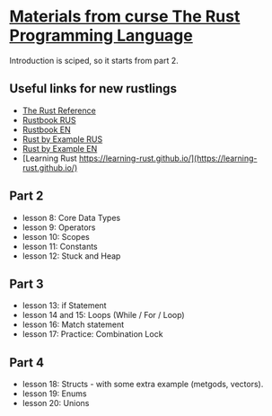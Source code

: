 # [Materials from curse The Rust Programming Language](https://www.udemy.com/course/rust-lang/)

Introduction is sciped, so it starts from part 2. 

## Useful links for new rustlings
* [The Rust Reference](https://doc.rust-lang.org/stable/reference/)
* [Rustbook RUS](https://doc.rust-lang.ru/book/)
* [Rustbook EN](https://doc.rust-lang.org/stable/book/)
* [Rust by Example RUS](https://doc.rust-lang.ru/stable/rust-by-example/)
* [Rust by Example EN](https://doc.rust-lang.org/stable/rust-by-example/)
* [Learning Rust https://learning-rust.github.io/](https://learning-rust.github.io/)

## Part 2
* lesson 8: Core Data Types 
* lesson 9: Operators
* lesson 10: Scopes
* lesson 11: Constants
* lesson 12: Stuck and Heap

## Part 3
* lesson 13: if Statement
* lesson 14 and 15:  Loops (While / For / Loop)
* lesson 16: Match statement
* lesson 17: Practice: Combination Lock

## Part 4
* lesson 18: Structs - with some extra example (metgods, vectors).
* lesson 19: Enums
* lesson 20: Unions
